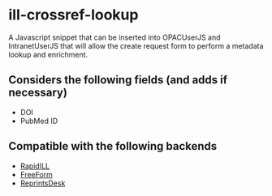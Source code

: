 # ill-crossref-lookup
A Javascript snippet that can be inserted into OPACUserJS and IntranetUserJS that will allow the create request form to perform a metadata lookup and enrichment.

## Considers the following fields (and adds if necessary)
- DOI
- PubMed ID

## Compatible with the following backends
- [RapidILL](https://github.com/PTFS-Europe/koha-ill-rapidill)
- [FreeForm](https://github.com/PTFS-Europe/koha-ill-freeform)
- [ReprintsDesk](https://github.com/PTFS-Europe/koha-ill-reprintsdesk)
